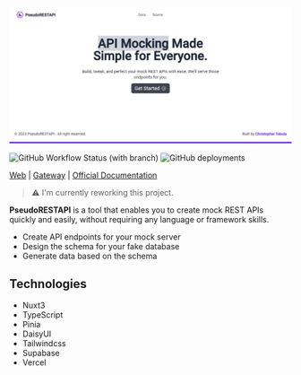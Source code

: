 ![PseudoRESTAPI - Landing Page](https://raw.githubusercontent.com/netervati/pseudo-rest-api/main/public/landing-page.png)

![GitHub Workflow Status (with branch)](https://img.shields.io/github/actions/workflow/status/netervati/pseudo-rest-api/build.yml?branch=main&style=flat-square)
![GitHub deployments](https://img.shields.io/github/deployments/netervati/pseudo-rest-api/production?label=vercel&logo=vercel&logoColor=white)

[Web](https://pseudorestapi.com/) |
[Gateway](https://gateway.pseudorestapi.com/) |
[Official Documentation](https://pseudorestapi.com/docs)

> ⚠️ I'm currently reworking this project.

**PseudoRESTAPI** is a tool that enables you to create mock REST APIs quickly and easily, without requiring any language or framework skills.

- Create API endpoints for your mock server
- Design the schema for your fake database
- Generate data based on the schema

## Technologies

- Nuxt3
- TypeScript
- Pinia
- DaisyUI
- Tailwindcss
- Supabase
- Vercel
